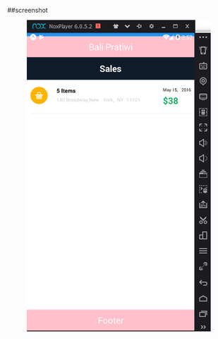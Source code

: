 ##screenshot
<p align="center">
 <img src="https://github.com/balipratiwi/Menampilkan-List-View-dengan-Footer-Header/blob/master/PemMob/1.png"/>
</p>
